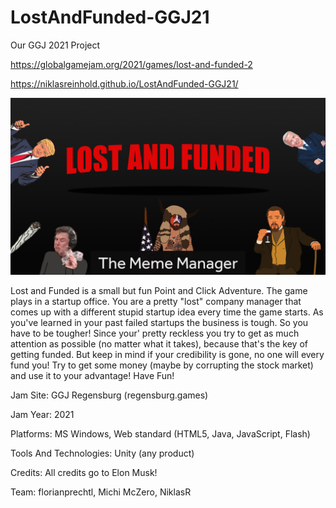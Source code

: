 # LostAndFunded-GGJ21

Our GGJ 2021 Project

https://globalgamejam.org/2021/games/lost-and-funded-2

https://niklasreinhold.github.io/LostAndFunded-GGJ21/

![Bildtext](Titelbild.jpg "Titelbild")

Lost and Funded is a small but fun Point and Click Adventure. The game plays in a startup office. You are a pretty "lost" company manager that comes up with a different stupid startup idea every time the game starts. As you've learned in your past failed startups the business is tough. So you have to be tougher! Since your' pretty reckless you try to get as much attention as possible (no matter what it takes), because that's the key of getting funded. But keep in mind if your credibility is gone, no one will every fund you! Try to get some money (maybe by corrupting the stock market) and use it to your advantage! Have Fun!

Jam Site:
GGJ Regensburg (regensburg.games)

Jam Year:
2021

Platforms:
MS Windows, Web standard (HTML5, Java, JavaScript, Flash)

Tools And Technologies:
Unity (any product)

Credits:
All credits go to Elon Musk!

Team: florianprechtl, Michi McZero, NiklasR
